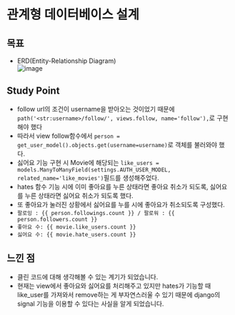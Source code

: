 # 관계형 데이터베이스 설계
## 목표
- ERD(Entity-Relationship Diagram)  
![image](https://user-images.githubusercontent.com/108309396/231951316-a1daef0e-21eb-4df0-be14-4249ba34af2d.png)


## Study Point
- follow url의 조건이 username을 받아오는 것이었기 때문에 `path('<str:username>/follow/', views.follow, name='follow'),`로 구현해야 했다
- 따라서 view follow함수에서 `person = get_user_model().objects.get(username=username)`로 객체를 불러와야 했다.
- 싫어요 기능 구현 시 Movie에 해당되는 `like_users = models.ManyToManyField(settings.AUTH_USER_MODEL, related_name='like_movies')`필드를 생성해주었다.
- hates 함수 기능 시에 이미 좋아요를 누른 상태라면 좋아요 취소가 되도록, 싫어요를 누른 상태라면 싫어요 취소가 되도록 했다.
- 또 좋아요가 눌러진 상황에서 싫어요를 누를 시에 좋아요가 취소되도록 구성했다.
- `팔로잉 : {{ person.followings.count }} / 팔로워 : {{ person.followers.count }}`
- `좋아요 수: {{ movie.like_users.count }}`   
- `싫어요 수: {{ movie.hate_users.count }}`

## 느낀 점
- 클린 코드에 대해 생각해볼 수 있는 계기가 되었습니다.
- 현재는 view에서 좋아요와 싫어요를 처리해주고 있지만 hates가 기능할 때 like_user를 가져와서 remove하는 게 부자연스러울 수 있기 때문에 django의 signal 기능을 이용할 수 있다는 사실을 알게 되었습니다.